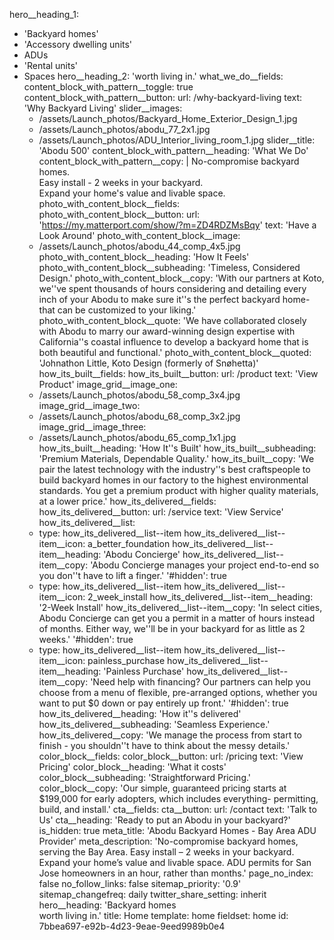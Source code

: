 hero__heading_1:
  - 'Backyard homes'
  - 'Accessory dwelling units'
  - ADUs
  - 'Rental units'
  - Spaces
hero__heading_2: 'worth living in.'
what_we_do__fields:
  content_block_with_pattern__toggle: true
  content_block_with_pattern__button:
    url: /why-backyard-living
    text: 'Why Backyard Living'
  slider__images:
    - /assets/Launch_photos/Backyard_Home_Exterior_Design_1.jpg
    - /assets/Launch_photos/abodu_77_2x1.jpg
    - /assets/Launch_photos/ADU_Interior_living_room_1.jpg
  slider__title: 'Abodu 500'
  content_block_with_pattern__heading: 'What We Do'
  content_block_with_pattern__copy: |
    No-compromise backyard homes.<Br> Easy install - 2 weeks in your backyard.<Br> 
    Expand your home's value and livable space.
photo_with_content_block__fields:
  photo_with_content_block__button:
    url: 'https://my.matterport.com/show/?m=ZD4RDZMsBqy'
    text: 'Have a Look Around'
  photo_with_content_block__image:
    - /assets/Launch_photos/abodu_44_comp_4x5.jpg
  photo_with_content_block__heading: 'How It Feels'
  photo_with_content_block__subheading: 'Timeless, Considered Design.'
  photo_with_content_block__copy: 'With our partners at Koto, we''ve spent thousands of hours considering and detailing every inch of your Abodu to make sure it''s the perfect backyard home- that can be customized to your liking.'
  photo_with_content_block__quote: 'We have collaborated closely with Abodu to marry our award-winning design expertise with California''s coastal influence to develop a backyard home that is both beautiful and functional.'
  photo_with_content_block__quoted: 'Johnathon Little, Koto Design (formerly of Snøhetta)'
how_its_built__fields:
  how_its_built__button:
    url: /product
    text: 'View Product'
  image_grid__image_one:
    - /assets/Launch_photos/abodu_58_comp_3x4.jpg
  image_grid__image_two:
    - /assets/Launch_photos/abodu_68_comp_3x2.jpg
  image_grid__image_three:
    - /assets/Launch_photos/abodu_65_comp_1x1.jpg
  how_its_built__heading: 'How It''s Built'
  how_its_built__subheading: 'Premium Materials, Dependable Quality.'
  how_its_built__copy: 'We pair the latest technology with the industry''s best craftspeople to build backyard homes in our factory to the highest environmental standards. You get a premium product with higher quality materials, at a lower price.'
how_its_delivered__fields:
  how_its_delivered__button:
    url: /service
    text: 'View Service'
  how_its_delivered__list:
    -
      type: how_its_delivered__list--item
      how_its_delivered__list--item__icon: a_better_foundation
      how_its_delivered__list--item__heading: 'Abodu Concierge'
      how_its_delivered__list--item__copy: 'Abodu Concierge manages your project end-to-end so you don''t have to lift a finger.'
      '#hidden': true
    -
      type: how_its_delivered__list--item
      how_its_delivered__list--item__icon: 2_week_install
      how_its_delivered__list--item__heading: '2-Week Install'
      how_its_delivered__list--item__copy: 'In select cities, Abodu Concierge can get you a permit in a matter of hours instead of months. Either way, we''ll be in your backyard for as little as 2 weeks.'
      '#hidden': true
    -
      type: how_its_delivered__list--item
      how_its_delivered__list--item__icon: painless_purchase
      how_its_delivered__list--item__heading: 'Painless Purchase'
      how_its_delivered__list--item__copy: 'Need help with financing? Our partners can help you choose from a menu of flexible, pre-arranged options, whether you want to put $0 down or pay entirely up front.'
      '#hidden': true
  how_its_delivered__heading: 'How it''s delivered'
  how_its_delivered__subheading: 'Seamless Experience.'
  how_its_delivered__copy: 'We manage the process from start to finish - you shouldn''t have to think about the messy details.'
color_block__fields:
  color_block__button:
    url: /pricing
    text: 'View Pricing'
  color_block__heading: 'What it costs'
  color_block__subheading: 'Straightforward Pricing.'
  color_block__copy: 'Our simple, guaranteed pricing starts at $199,000 for early adopters, which includes everything- permitting, build, and install.'
cta__fields:
  cta__button:
    url: /contact
    text: 'Talk to Us'
  cta__heading: 'Ready to put an Abodu in your backyard?'
is_hidden: true
meta_title: 'Abodu Backyard Homes - Bay Area ADU Provider'
meta_description: 'No-compromise backyard homes, serving the Bay Area. Easy install – 2 weeks in your backyard. Expand your home’s value and livable space. ADU permits for San Jose homeowners in an hour, rather than months.'
page_no_index: false
no_follow_links: false
sitemap_priority: '0.9'
sitemap_changefreq: daily
twitter_share_setting: inherit
hero__heading: '<span>Backyard homes<br></span> worth living in.'
title: Home
template: home
fieldset: home
id: 7bbea697-e92b-4d23-9eae-9eed9989b0e4
